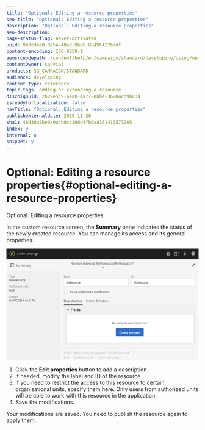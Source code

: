 ```yaml
---
title: "Optional: Editing a resource properties"
seo-title: "Optional: Editing a resource properties"
description: "Optional: Editing a resource properties"
seo-description: 
page-status-flag: never-activated
uuid: 9b3cdae0-8b5a-48e2-9b08-88495427b7df
content-encoding: ISO-8859-1
aemsrcnodepath: /content/help/en/campaign/standard/developing/using/optional--editing-a-resource-properties
contentOwner: sauviat
products: SG_CAMPAIGN/STANDARD
audience: developing
content-type: reference
topic-tags: adding-or-extending-a-resource
discoiquuid: 2b29e5c9-6ea0-4a77-8bbe-36204cd9b034
isreadyforlocalization: false
navTitle: "Optional: Editing a resource properties"
publishexternaldate: 2018-11-20
sha1: 46d30a8be9a9a4b0cc100d8fb0a81614135739e5
index: y
internal: n
snippet: y
---
```


# Optional: Editing a resource properties{#optional-editing-a-resource-properties}

Optional: Editing a resource properties

In the custom resource screen, the **Summary** pane indicates the status of the newly created resource. You can manage its access and its general properties.

![](assets/schema_extension_3.png)

1. Click the **Edit properties** button to add a description.
1. If needed, modify the label and ID of the resource.
1. If you need to restrict the access to this resource to certain organizational units, specify them here. Only users from authorized units will be able to work with this resource in the application.
1. Save the modifications.

Your modifications are saved. You need to publish the resource again to apply them.
